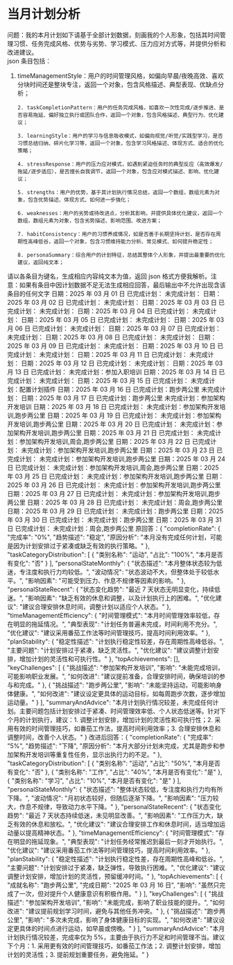 # 当月计划分析

问题：我的本月计划如下请基于全部计划数据，刻画我的个人形象，包括其时间管理习惯、任务完成风格、优势与劣势、学习模式、压力应对方式等，并提供分析和改进建议。  
 json 条目包括：  
 1. timeManagementStyle：用户的时间管理风格，如偏向早晨/夜晚高效、喜欢分块时间还是整块专注，返回一个对象，包含风格描述、典型表现、优缺点分析；

        2. taskCompletionPattern：用户的任务完成风格，如喜欢一次性完成/逐步推进、是否容易拖延、偏好独立执行或团队合作，返回一个对象，包含风格描述、典型行为、优化建议；

        3. learningStyle：用户的学习与信息吸收模式，如偏向视觉/听觉/实践型学习，是否习惯总结归纳、碎片化学习等，返回一个对象，包含学习风格描述、体现方式、适合的优化策略；

        4. stressResponse：用户的压力应对模式，如遇到紧迫任务时的典型反应（高效爆发/拖延/逐步适应），是否擅长自我调节，返回一个对象，包含应对模式描述、影响、优化建议；

        5. strengths：用户的优势，基于其计划执行情况总结，返回一个数组，数组元素为对象，包含优势描述、体现方式、如何进一步强化；

        6. weaknesses：用户的劣势或待改进点，分析其影响，并提供具体优化建议，返回一个数组，数组元素为对象，包含劣势描述、影响范围、改进方案；

        7. habitConsistency：用户的习惯养成情况，如是否善于长期坚持计划，是否存在周期性高峰低谷，返回一个对象，包含习惯维持能力分析、常见模式、如何提升稳定性；

        8. personaSummary：综合用户的计划特征，总结其整体个人形象，并提出最重要的优化建议，返回纯文本；

请以各条目为键名，生成相应内容纯文本为值，返回 json 格式方便我解析。注意：如果有条目中因计划数据不足无法生成相应回答，最后输出中不允许出现含该条目的任何文字
日期：2025 年 03 月 01 日
已完成计划：
未完成计划：
日期：2025 年 03 月 02 日
已完成计划：
未完成计划：
日期：2025 年 03 月 03 日
已完成计划：
未完成计划：
日期：2025 年 03 月 04 日
已完成计划：
未完成计划：
日期：2025 年 03 月 05 日
已完成计划：
未完成计划：
日期：2025 年 03 月 06 日
已完成计划：
未完成计划：
日期：2025 年 03 月 07 日
已完成计划：
未完成计划：
日期：2025 年 03 月 08 日
已完成计划：
未完成计划：
日期：2025 年 03 月 09 日
已完成计划：
未完成计划：
日期：2025 年 03 月 10 日
已完成计划：
未完成计划：
日期：2025 年 03 月 11 日
已完成计划：
未完成计划：
日期：2025 年 03 月 12 日
已完成计划：
未完成计划：
日期：2025 年 03 月 13 日
已完成计划：
未完成计划：参加入职培训
日期：2025 年 03 月 14 日
已完成计划：
未完成计划：
日期：2025 年 03 月 15 日
已完成计划：
未完成计划：配置计划插件
日期：2025 年 03 月 16 日
已完成计划：跑步两公里
未完成计划：
日期：2025 年 03 月 17 日
已完成计划：跑步两公里
未完成计划：参加架构开发培训
日期：2025 年 03 月 18 日
已完成计划：
未完成计划：参加架构开发培训,跑步两公里
日期：2025 年 03 月 19 日
已完成计划：
未完成计划：参加架构开发培训,跑步两公里
日期：2025 年 03 月 20 日
已完成计划：
未完成计划：参加架构开发培训,跑步两公里
日期：2025 年 03 月 21 日
已完成计划：
未完成计划：参加架构开发培训,周会,跑步两公里
日期：2025 年 03 月 22 日
已完成计划：
未完成计划：参加架构开发培训,跑步两公里
日期：2025 年 03 月 23 日
已完成计划：
未完成计划：参加架构开发培训,跑步两公里
日期：2025 年 03 月 24 日
已完成计划：
未完成计划：参加架构开发培训,周会,跑步两公里
日期：2025 年 03 月 25 日
已完成计划：
未完成计划：参加架构开发培训,跑步两公里
日期：2025 年 03 月 26 日
已完成计划：
未完成计划：参加架构开发培训,跑步两公里
日期：2025 年 03 月 27 日
已完成计划：
未完成计划：参加架构开发培训,跑步两公里
日期：2025 年 03 月 28 日
已完成计划：
未完成计划：周会,跑步两公里
日期：2025 年 03 月 29 日
已完成计划：
未完成计划：跑步两公里
日期：2025 年 03 月 30 日
已完成计划：
未完成计划：跑步两公里
日期：2025 年 03 月 31 日
已完成计划：
未完成计划：周会,跑步两公里
原回答：{
"completionRate": {
"完成率": "0%",
"趋势描述": "稳定",
"原因分析": "本月没有完成任何计划，可能是因为计划安排过于紧凑或缺乏有效的执行策略。"
},
"taskCategoryDistribution": [
{
"类别名称": "运动",
"占比": "100%",
"本月是否有变化": "否"
}
],
"personalStateMonthly": {
"状态描述": "本月整体状态较为低迷，专注度和执行力均较低。",
"波动情况": "状态波动不大，但整体处于较低水平。",
"影响因素": "可能受到压力、作息不规律等因素的影响。"
},
"personalStateRecent": {
"状态变化趋势": "最近 7 天状态无明显变化，持续低迷。",
"影响因素": "缺乏有效的休息和调整，以及计划执行上的困难。",
"优化建议": "建议合理安排休息时间，调整计划以适应个人状态。"
},
"timeManagementEfficiency": {
"时间管理模式": "本月时间管理效率较低，存在明显的拖延情况。",
"典型表现": "计划任务普遍未完成，时间利用不充分。",
"优化建议": "建议采用番茄工作法等时间管理技巧，提高时间利用效率。"
},
"planStability": {
"稳定性描述": "计划执行稳定性较差，存在周期性高峰低谷。",
"主要问题": "计划安排过于紧凑，缺乏灵活性。",
"优化建议": "建议调整计划安排，增加计划的灵活性和可执行性。"
},
"topAchievements": [],
"keyChallenges": [
{
"挑战描述": "参加架构开发培训",
"影响": "未能完成培训，可能影响职业发展。",
"如何改进": "建议提前准备，合理安排时间，确保培训的参与和完成。"
},
{
"挑战描述": "跑步两公里",
"影响": "未能坚持运动，可能影响身体健康。",
"如何改进": "建议设定更具体的运动目标，如每周跑步次数，逐步增加运动量。"
}
],
"summaryAndAdvice": "本月计划执行情况较差，未完成任何计划。主要问题包括计划安排过于紧凑、时间管理效率低、个人状态低迷等。针对下个月的计划执行，建议：1. 调整计划安排，增加计划的灵活性和可执行性；2. 采用有效的时间管理技巧，如番茄工作法，提高时间利用效率；3. 合理安排休息和调整时间，改善个人状态。"
}
改进后回答：{
"completionRate": {
"完成率": "5%",
"趋势描述": "下降",
"原因分析": "本月大部分计划未完成，尤其是跑步和参加架构开发培训等重复性任务，显示出执行力的不足。"
},
"taskCategoryDistribution": [
{
"类别名称": "运动",
"占比": "50%",
"本月是否有变化": "否"
},
{
"类别名称": "工作",
"占比": "40%",
"本月是否有变化": "是"
},
{
"类别名称": "学习",
"占比": "10%",
"本月是否有变化": "是"
}
],
"personalStateMonthly": {
"状态描述": "整体状态较低，专注度和执行力均有所下降。",
"波动情况": "月初状态较好，但随后逐渐下降。",
"影响因素": "压力较大，作息不规律，导致动力水平下降。"
},
"personalStateRecent": {
"状态变化趋势": "最近 7 天状态持续低迷，未见明显改善。",
"影响因素": "工作压力大，缺乏有效的休息和放松。",
"优化建议": "建议合理安排工作和休息时间，适当增加运动量以提高精神状态。"
},
"timeManagementEfficiency": {
"时间管理模式": "存在明显的拖延现象。",
"典型表现": "计划任务经常推迟到最后一刻才开始执行。",
"优化建议": "建议采用番茄工作法等时间管理技巧，提高时间利用效率。"
},
"planStability": {
"稳定性描述": "计划执行稳定性差，存在周期性高峰和低谷。",
"主要问题": "计划安排过于紧凑，缺乏弹性，导致执行困难。",
"优化建议": "建议调整计划安排，增加计划的灵活性，预留缓冲时间。"
},
"topAchievements": [
{
"成就名称": "跑步两公里",
"完成日期": "2025 年 03 月 16 日",
"影响": "虽然只完成了一次，但对提升个人健康意识有积极作用。"
}
],
"keyChallenges": [
{
"挑战描述": "参加架构开发培训",
"影响": "未能完成，影响了职业技能的提升。",
"如何改进": "建议提前规划学习时间，避免与其他任务冲突。"
},
{
"挑战描述": "跑步两公里",
"影响": "多次未完成，影响了身体健康目标的实现。",
"如何改进": "建议设定更具体的时间点进行运动，如早晨或傍晚。"
}
],
"summaryAndAdvice": "本月计划执行情况较差，完成率仅为 5%，主要由于执行力不足和时间管理不当。建议下个月：1. 采用更有效的时间管理技巧，如番茄工作法；2. 调整计划安排，增加计划的灵活性；3. 提前规划重要任务，避免拖延。"
}

